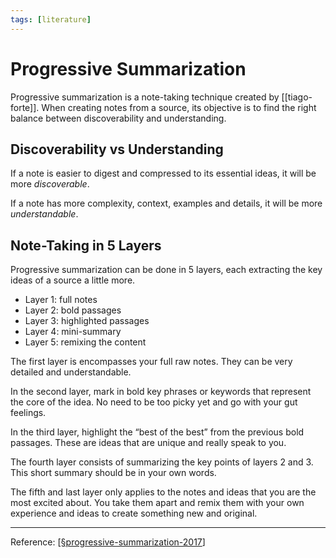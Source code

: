 ```yaml
---
tags: [literature]
---
```


# Progressive Summarization

Progressive summarization is a note-taking technique created by [[tiago-forte]]. When creating notes from a source, its objective is to find the right balance between discoverability and understanding.

## Discoverability vs Understanding

If a note is easier to digest and compressed to its essential ideas, it will be more *discoverable*.

If a note has more complexity, context, examples and details, it will be more *understandable*.

## Note-Taking in 5 Layers

Progressive summarization can be done in 5 layers, each extracting the key ideas of a source a little more.
- Layer 1: full notes
- Layer 2: bold passages
- Layer 3: highlighted passages
- Layer 4: mini-summary
- Layer 5: remixing the content

The first layer is encompasses your full raw notes. They can be very detailed and understandable.

In the second layer, mark in bold key phrases or keywords that represent the core of the idea. No need to be too picky yet and go with your gut feelings.

In the third layer, highlight the “best of the best” from the previous bold passages. These are ideas that are unique and really speak to you.

The fourth layer consists of summarizing the key points of layers 2 and 3. This short summary should be in your own words.

The fifth and last layer only applies to the notes and ideas that you are the most excited about. You take them apart and remix them with your own experience and ideas to create something new and original.

---
Reference: [[§progressive-summarization-2017]]

[//begin]: # "Autogenerated link references for markdown compatibility"
[§progressive-summarization-2017]: §progressive-summarization-2017 "Progressive Summarization (2017)"
[//end]: # "Autogenerated link references"